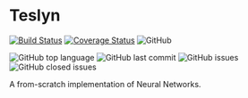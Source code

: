 # Teslyn

[![Build Status](https://travis-ci.org/MarkTuddenham/Teslyn.svg?branch=master)](https://travis-ci.org/MarkTuddenham/Teslyn)
[![Coverage Status](https://coveralls.io/repos/github/MarkTuddenham/Teslyn/badge.svg?branch=master)](https://coveralls.io/github/MarkTuddenham/Teslyn?branch=master)
![GitHub](https://img.shields.io/github/license/marktuddenham/teslyn.svg)

![GitHub top language](https://img.shields.io/github/languages/top/marktuddenham/teslyn.svg)
![GitHub last commit](https://img.shields.io/github/last-commit/marktuddenham/teslyn.svg)
![GitHub issues](https://img.shields.io/github/issues/marktuddenham/teslyn.svg)
![GitHub closed issues](https://img.shields.io/github/issues-closed/marktuddenham/teslyn.svg)

A from-scratch implementation of Neural Networks.
